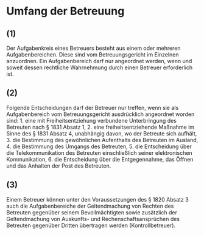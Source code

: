 # Umfang der Betreuung



## (1)

 Der Aufgabenkreis eines Betreuers besteht aus einem oder mehreren Aufgabenbereichen. Diese sind vom Betreuungsgericht im Einzelnen anzuordnen. Ein Aufgabenbereich darf nur angeordnet werden, wenn und soweit dessen rechtliche Wahrnehmung durch einen Betreuer erforderlich ist.

## (2)

 Folgende Entscheidungen darf der Betreuer nur treffen, wenn sie als Aufgabenbereich vom Betreuungsgericht ausdrücklich angeordnet worden sind:  1.
 eine mit Freiheitsentziehung verbundene Unterbringung des Betreuten nach § 1831 Absatz 1,
 2.
 eine freiheitsentziehende Maßnahme im Sinne des § 1831 Absatz 4, unabhängig davon, wo der Betreute sich aufhält,
 3.
 die Bestimmung des gewöhnlichen Aufenthalts des Betreuten im Ausland,
 4.
 die Bestimmung des Umgangs des Betreuten,
 5.
 die Entscheidung über die Telekommunikation des Betreuten einschließlich seiner elektronischen Kommunikation,
 6.
 die Entscheidung über die Entgegennahme, das Öffnen und das Anhalten der Post des Betreuten.


## (3)

 Einem Betreuer können unter den Voraussetzungen des § 1820 Absatz 3 auch die Aufgabenbereiche der Geltendmachung von Rechten des Betreuten gegenüber seinem Bevollmächtigten sowie zusätzlich der Geltendmachung von Auskunfts- und Rechenschaftsansprüchen des Betreuten gegenüber Dritten übertragen werden (Kontrollbetreuer). 

